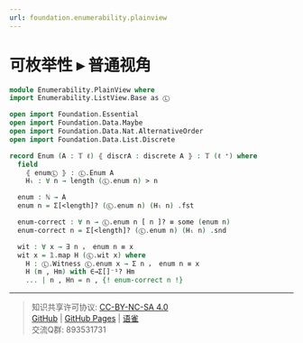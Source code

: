 ```yaml
---
url: foundation.enumerability.plainview
---
```


# 可枚举性 ▸ 普通视角

```agda
module Enumerability.PlainView where
import Enumerability.ListView.Base as Ⓛ

open import Foundation.Essential
open import Foundation.Data.Maybe
open import Foundation.Data.Nat.AlternativeOrder
open import Foundation.Data.List.Discrete

record Enum (A : 𝕋 ℓ) ⦃ discrA : discrete A ⦄ : 𝕋 (ℓ ⁺) where
  field
    ⦃ enumⓁ ⦄ : Ⓛ.Enum A
    Hₗ : ∀ n → length (Ⓛ.enum n) > n

  enum : ℕ → A
  enum n = Σ[<length]? (Ⓛ.enum n) (Hₗ n) .fst

  enum-correct : ∀ n → Ⓛ.enum n [ n ]? ≡ some (enum n)
  enum-correct n = Σ[<length]? (Ⓛ.enum n) (Hₗ n) .snd

  wit : ∀ x → ∃ n ， enum n ≡ x
  wit x = 𝟙.map H (Ⓛ.wit x) where
    H : Ⓛ.Witness Ⓛ.enum x → Σ n ， enum n ≡ x
    H (m , Hm) with ∈→Σ[]⁻¹? Hm
    ... | n , Hn = n , {! enum-correct n !}
```

---
> 知识共享许可协议: [CC-BY-NC-SA 4.0](https://creativecommons.org/licenses/by-nc-sa/4.0/deed.zh)  
> [GitHub](https://github.com/choukh/MetaLogic/blob/main/src/Enumerability/PlainView.lagda.md) | [GitHub Pages](https://choukh.github.io/MetaLogic/Enumerability.PlainView.html) | [语雀](https://www.yuque.com/ocau/metalogic/enumerability.plainview)  
> 交流Q群: 893531731
